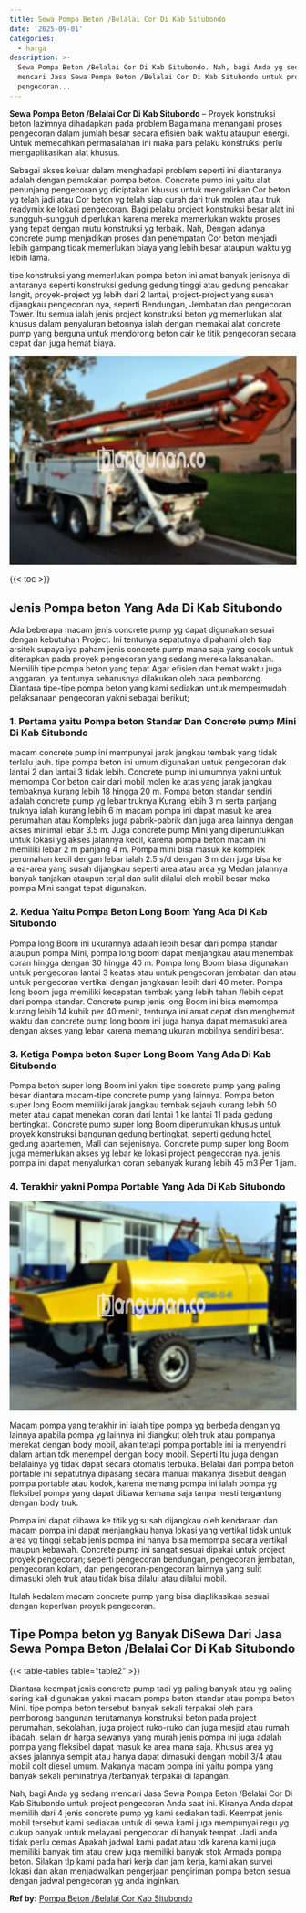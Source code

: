 ```yaml
---
title: Sewa Pompa Beton /Belalai Cor Di Kab Situbondo
date: '2025-09-01'
categories:
  - harga
description: >-
  Sewa Pompa Beton /Belalai Cor Di Kab Situbondo. Nah, bagi Anda yg sedang
  mencari Jasa Sewa Pompa Beton /Belalai Cor Di Kab Situbondo untuk project
  pengecoran...
---
```


**Sewa Pompa Beton /Belalai Cor Di Kab Situbondo** – Proyek konstruksi beton lazimnya dihadapkan pada problem Bagaimana menangani proses pengecoran dalam jumlah besar secara efisien baik waktu ataupun energi. Untuk memecahkan permasalahan ini maka para pelaku konstruksi perlu mengaplikasikan alat khusus.

Sebagai akses keluar dalam menghadapi problem seperti ini diantaranya adalah dengan pemakaian pompa beton. Concrete pump ini yaitu alat penunjang pengecoran yg diciptakan khusus untuk mengalirkan Cor beton yg telah jadi atau Cor beton yg telah siap curah dari truk molen atau truk readymix ke lokasi pengecoran. Bagi pelaku project konstruksi besar alat ini sungguh-sungguh diperlukan karena mereka memerlukan waktu proses yang tepat dengan mutu konstruksi yg terbaik. Nah, Dengan adanya concrete pump menjadikan proses dan penempatan Cor beton menjadi lebih gampang tidak memerlukan biaya yang lebih besar ataupun waktu yg lebih lama.

tipe konstruksi yang memerlukan pompa beton ini amat banyak jenisnya di antaranya seperti konstruksi gedung gedung tinggi atau gedung pencakar langit, proyek-project yg lebih dari 2 lantai, project-project yang susah dijangkau pengecoran nya, seperti Bendungan, Jembatan dan pengecoran Tower. Itu semua ialah jenis project konstruksi beton yg memerlukan alat khusus dalam penyaluran betonnya ialah dengan memakai alat concrete pump yang berguna untuk mendorong beton cair ke titik pengecoran secara cepat dan juga hemat biaya.

![Sewa Pompa Beton /Belalai Cor Di Kab Situbondo](/images/sewa-concrete-pump-05.png)

{{< toc >}}

## Jenis Pompa beton Yang Ada Di Kab Situbondo

Ada beberapa macam jenis concrete pump yg dapat digunakan sesuai dengan kebutuhan Project. Ini tentunya sepatutnya dipahami oleh tiap arsitek supaya iya paham jenis concrete pump mana saja yang cocok untuk diterapkan pada proyek pengecoran yang sedang mereka laksanakan. Memilih tipe pompa beton yang tepat Agar efisien dan hemat waktu juga anggaran, ya tentunya seharusnya dilakukan oleh para pemborong. Diantara tipe-tipe pompa beton yang kami sediakan untuk mempermudah pelaksanaan pengecoran yakni sebagai berikut;

### 1\. Pertama yaitu Pompa beton Standar Dan Concrete pump Mini Di Kab Situbondo

macam concrete pump ini mempunyai jarak jangkau tembak yang tidak terlalu jauh. tipe pompa beton ini umum digunakan untuk pengecoran dak lantai 2 dan lantai 3 tidak lebih. Concrete pump ini umumnya yakni untuk memompa Cor beton cair dari mobil molen ke atas yang jarak jangkau tembaknya kurang lebih 18 hingga 20 m. Pompa beton standar sendiri adalah concrete pump yg lebar truknya Kurang lebih 3 m serta panjang truknya ialah kurang lebih 6 m macam pompa ini dapat masuk ke area perumahan atau Kompleks juga pabrik-pabrik dan juga area lainnya dengan akses minimal lebar 3.5 m. Juga concrete pump Mini yang diperuntukkan untuk lokasi yg akses jalannya kecil, karena pompa beton macam ini memiliki lebar 2 m panjang 4 m. Pompa mini bisa masuk ke komplek perumahan kecil dengan lebar ialah 2.5 s/d dengan 3 m dan juga bisa ke area-area yang susah dijangkau seperti area atau area yg Medan jalannya banyak tanjakan ataupun terjal dan sulit dilalui oleh mobil besar maka pompa Mini sangat tepat digunakan.

### 2\. Kedua Yaitu Pompa Beton Long Boom Yang Ada Di Kab Situbondo

Pompa long Boom ini ukurannya adalah lebih besar dari pompa standar ataupun pompa Mini, pompa long boom dapat menjangkau atau menembak coran hingga dengan 30 hingga 40 m. Pompa long Boom biasa digunakan untuk pengecoran lantai 3 keatas atau untuk pengecoran jembatan dan atau untuk pengecoran vertikal dengan jangkauan lebih dari 40 meter. Pompa long boom juga memiliki kecepatan tembak yang lebih tahan /lebih cepat dari pompa standar. Concrete pump jenis long Boom ini bisa memompa kurang lebih 14 kubik per 40 menit, tentunya ini amat cepat dan menghemat waktu dan concrete pump long boom ini juga hanya dapat memasuki area dengan akses yang lebar karena memang ukuran mobilnya sendiri besar.

### 3\. Ketiga Pompa beton Super Long Boom Yang Ada Di Kab Situbondo

Pompa beton super long Boom ini yakni tipe concrete pump yang paling besar diantara macam-tipe concrete pump yang lainnya. Pompa beton super long Boom memiliki jarak jangkau tembak sejauh kurang lebih 50 meter atau dapat menekan coran dari lantai 1 ke lantai 11 pada gedung bertingkat. Concrete pump super long Boom diperuntukan khusus untuk proyek konstruksi bangunan gedung bertingkat, seperti gedung hotel, gedung apartemen, Mall dan sejenisnya. Concrete pump super long Boom juga memerlukan akses yg lebar ke lokasi project pengecoran nya. jenis pompa ini dapat menyalurkan coran sebanyak kurang lebih 45 m3 Per 1 jam.

### 4\. Terakhir yakni Pompa Portable Yang Ada Di Kab Situbondo

![Sewa Pompa Beton /Belalai Cor Di Kab Situbondo](/images/sewa-concrete-pump-20.png)

Macam pompa yang terakhir ini ialah tipe pompa yg berbeda dengan yg lainnya apabila pompa yg lainnya ini diangkut oleh truk atau pompanya merekat dengan body mobil, akan tetapi pompa portable ini ia menyendiri dalam artian tdk menempel dengan body mobil. Seperti Itu juga dengan belalainya yg tidak dapat secara otomatis terbuka. Belalai dari pompa beton portable ini sepatutnya dipasang secara manual makanya disebut dengan pompa portable atau kodok, karena memang pompa ini ialah pompa yg fleksibel pompa yang dapat dibawa kemana saja tanpa mesti tergantung dengan body truk.

Pompa ini dapat dibawa ke titik yg susah dijangkau oleh kendaraan dan macam pompa ini dapat menjangkau hanya lokasi yang vertikal tidak untuk area yg tinggi sebab jenis pompa ini hanya bisa memompa secara vertikal maupun kebawah. Concrete pump ini sangat sesuai dipakai untuk project proyek pengecoran; seperti pengecoran bendungan, pengecoran jembatan, pengecoran kolam, dan pengecoran-pengecoran lainnya yang sulit dimasuki oleh truk atau tidak bisa dilalui atau dilalui mobil.

Itulah kedalam macam concrete pump yang bisa diaplikasikan sesuai dengan keperluan proyek pengecoran.

## Tipe Pompa beton yg Banyak DiSewa Dari Jasa Sewa Pompa Beton /Belalai Cor Di Kab Situbondo

{{< table-tables table="table2" >}}

Diantara keempat jenis concrete pump tadi yg paling banyak atau yg paling sering kali digunakan yakni macam pompa beton standar atau pompa beton Mini. tipe pompa beton tersebut banyak sekali terpakai oleh para pemborong bangunan terutamanya konstruksi beton pada project perumahan, sekolahan, juga project ruko-ruko dan juga mesjid atau rumah ibadah. selain dr harga sewanya yang murah jenis pompa ini juga adalah pompa yang fleksibel dapat masuk ke area mana saja. Khusus area yg akses jalannya sempit atau hanya dapat dimasuki dengan mobil 3/4 atau mobil colt diesel umum. Makanya macam pompa ini yaitu pompa yang banyak sekali peminatnya /terbanyak terpakai di lapangan.

Nah, bagi Anda yg sedang mencari Jasa Sewa Pompa Beton /Belalai Cor Di Kab Situbondo untuk project pengecoran Anda saat ini. Kiranya Anda dapat memilih dari 4 jenis concrete pump yg kami sediakan tadi. Keempat jenis mobil tersebut kami sediakan untuk di sewa kami juga mempunyai regu yg cukup banyak untuk melayani pengecoran di banyak tempat. Jadi anda tidak perlu cemas Apakah jadwal kami padat atau tdk karena kami juga memiliki banyak tim atau crew juga memiliki banyak stok Armada pompa beton. Silakan tlp kami pada hari kerja dan jam kerja, kami akan survei lokasi dan akan menjadwalkan pengerjaan pengiriman pompa beton sesuai dengan jadwal pengecoran yg anda inginkan.

**Ref by:** [Pompa Beton /Belalai Cor Kab Situbondo](https://id.wikipedia.org/wiki/Pompa)
